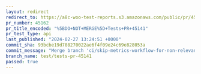 ```yaml
---
layout: redirect
redirect_to: https://a8c-woo-test-reports.s3.amazonaws.com/public/pr/45162/api/index.html
pr_number: 45162
pr_title_encoded: "%5BDO+NOT+MERGE%5D+Tests+PR+45141"
pr_test_type: api
last_published: "2024-02-27 13:24:51 +0000"
commit_sha: 93bcbe19d708270022ae6f4f09e24c69e828053a
commit_message: "Merge branch 'ci/skip-metrics-workflow-for-non-relevant-updates' into…"
branch_name: test/tests-pr-45141
passed: true
---
```

